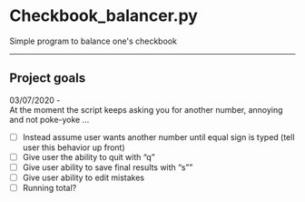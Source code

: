 # Checkbook_balancer.py

Simple program to balance one's checkbook

-----

## Project goals

03/07/2020 - </br>
At  the moment the script keeps asking you for another number, annoying and not poke-yoke … </br>
- [ ] Instead assume user wants another number until equal sign is typed (tell user this behavior up front)
- [ ] Give user the ability to quit with “q”
- [ ] Give user ability to save final results with “s””
- [ ] Give user ability to edit mistakes 
- [ ] Running total?
